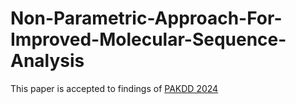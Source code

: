 # Non-Parametric-Approach-For-Improved-Molecular-Sequence-Analysis
This paper is accepted to findings of [PAKDD 2024]([https://link.springer.com/chapter/10.1007/978-981-97-2238-9_15])
